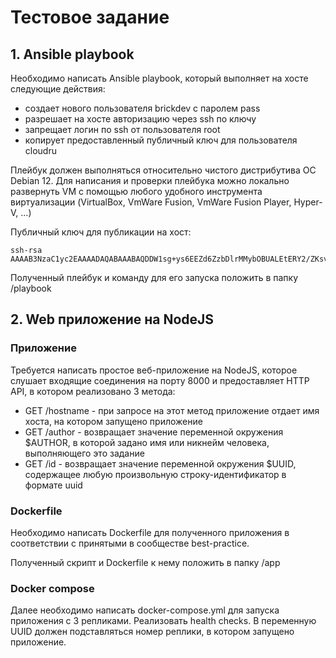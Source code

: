 # Тестовое задание

## 1. Ansible playbook
Необходимо написать Ansible playbook, который выполняет на хосте следующие действия:

- создает нового пользователя brickdev с паролем pass 
- разрешает на хосте авторизацию через ssh по ключу
- запрещает логин по ssh от пользователя root 
- копирует предоставленный публичный ключ для пользователя cloudru

Плейбук должен выполняться относительно чистого дистрибутива ОС Debian 12. Для написания и проверки плейбука можно локально развернуть VM с помощью любого удобного инструмента виртуализации (VirtualBox, VmWare Fusion, VmWare Fusion Player, Hyper-V, ...)

Публичный ключ для публикации на хост:
```
ssh-rsa AAAAB3NzaC1yc2EAAAADAQABAAABAQDDW1sg+ys6EEZd6ZzbDlrMMybOBUALEtERY2/ZKsvgbcAzTERxbtsqu+iNNDBo+sf3L3YuWkd8fLH4SJ3MQV42ySc6ml2tMT0G2r+QIWwFz+nPaD2DY8blgFpsa41TZxwKgLmqEtUVlps9Q6Un5KtJMjTl2MWYKswdxSqHw8em0DNigJolWfzsmoTvd1HXTYdj/PiJECW3nS38PFlL19Av6ipwrbxme2/VyvjolX5F3p/dgLkuUU7UMQ+tlx9gAlN0F/Tf6zMHSubIBC7lOf58zP+IlykdD4leVaNpFckk9hxnKCZpyM7jlwi2YSnYLAOh4v56NTq7c/yG2jX9+lSb
```
Полученный плейбук и команду для его запуска положить в папку /playbook

## 2. Web приложение на NodeJS
### Приложение
Требуется написать простое веб-приложение на NodeJS, которое слушает входящие соединения на порту 8000 и предоставляет HTTP API, в котором реализовано 3 метода:
- GET /hostname - при запросе на этот метод приложение отдает имя хоста, на котором запущено приложение
- GET /author - возвращает значение переменной окружения $AUTHOR, в которой задано имя или никнейм человека, выполняющего это задание
- GET /id - возвращает значение переменной окружения $UUID, содержащее любую произвольную строку-идентификатор в формате uuid

### Dockerfile
Необходимо написать Dockerfile для полученного приложения в соответствии с принятыми в сообществе best-practice.

Полученный скрипт и Dockerfile к нему положить в папку /app

### Docker compose
Далее необходимо написать docker-compose.yml для запуска приложения с 3 репликами. Реализовать health checks. В переменную UUID должен подставляться номер реплики, в котором запущено приложение.
